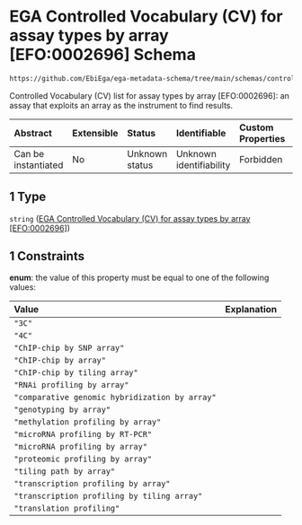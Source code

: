 # EGA Controlled Vocabulary (CV) for assay types by array \[EFO:0002696] Schema

```txt
https://github.com/EbiEga/ega-metadata-schema/tree/main/schemas/controlled_vocabulary_schemas/EGA.cv.assay_type_by_array.json#/properties/assay_type_descriptor/properties/assay_type/anyOf/1
```

Controlled Vocabulary (CV) list for assay types by array \[EFO:0002696]: an assay that exploits an array as the instrument to find results.

| Abstract            | Extensible | Status         | Identifiable            | Custom Properties | Additional Properties | Access Restrictions | Defined In                                                                           |
| :------------------ | :--------- | :------------- | :---------------------- | :---------------- | :-------------------- | :------------------ | :----------------------------------------------------------------------------------- |
| Can be instantiated | No         | Unknown status | Unknown identifiability | Forbidden         | Allowed               | none                | [EGA.experiment.json\*](../../../schemas/EGA.experiment.json "open original schema") |

## 1 Type

`string` ([EGA Controlled Vocabulary (CV) for assay types by array \[EFO:0002696\]](ega-9-properties-type-of-assay-properties-type-of-the-assay-anyof-ega-controlled-vocabulary-cv-for-assay-types-by-array-efo0002696.md))

## 1 Constraints

**enum**: the value of this property must be equal to one of the following values:

| Value                                          | Explanation |
| :--------------------------------------------- | :---------- |
| `"3C"`                                         |             |
| `"4C"`                                         |             |
| `"ChIP-chip by SNP array"`                     |             |
| `"ChIP-chip by array"`                         |             |
| `"ChIP-chip by tiling array"`                  |             |
| `"RNAi profiling by array"`                    |             |
| `"comparative genomic hybridization by array"` |             |
| `"genotyping by array"`                        |             |
| `"methylation profiling by array"`             |             |
| `"microRNA profiling by RT-PCR"`               |             |
| `"microRNA profiling by array"`                |             |
| `"proteomic profiling by array"`               |             |
| `"tiling path by array"`                       |             |
| `"transcription profiling by array"`           |             |
| `"transcription profiling by tiling array"`    |             |
| `"translation profiling"`                      |             |
